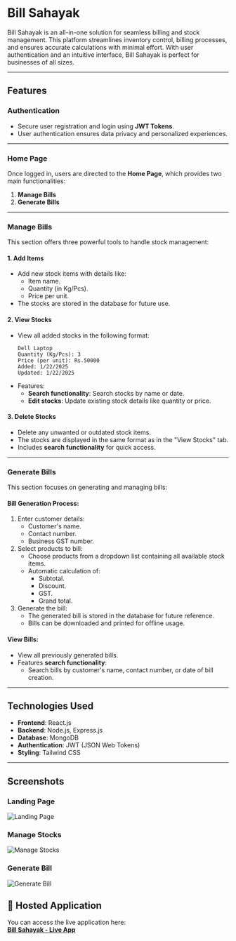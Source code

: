 
# Bill Sahayak

Bill Sahayak is an all-in-one solution for seamless billing and stock management. This platform streamlines inventory control, billing processes, and ensures accurate calculations with minimal effort. With user authentication and an intuitive interface, Bill Sahayak is perfect for businesses of all sizes.


---

## **Features**

### **Authentication**
- Secure user registration and login using **JWT Tokens**.
- User authentication ensures data privacy and personalized experiences.

---

### **Home Page**
Once logged in, users are directed to the **Home Page**, which provides two main functionalities:
1. **Manage Bills**
2. **Generate Bills**

---

### **Manage Bills**
This section offers three powerful tools to handle stock management:

#### 1. **Add Items**  
   - Add new stock items with details like:
     - Item name.
     - Quantity (in Kg/Pcs).
     - Price per unit.
   - The stocks are stored in the database for future use.

#### 2. **View Stocks**
   - View all added stocks in the following format:
     ```
     Dell Laptop
     Quantity (Kg/Pcs): 3
     Price (per unit): Rs.50000
     Added: 1/22/2025
     Updated: 1/22/2025
     ```
   - Features:
     - **Search functionality**: Search stocks by name or date.
     - **Edit stocks**: Update existing stock details like quantity or price.

#### 3. **Delete Stocks**
   - Delete any unwanted or outdated stock items.
   - The stocks are displayed in the same format as in the "View Stocks" tab.
   - Includes **search functionality** for quick access.

---

### **Generate Bills**
This section focuses on generating and managing bills:

#### **Bill Generation Process**:
1. Enter customer details:
   - Customer's name.
   - Contact number.
   - Business GST number.
2. Select products to bill:
   - Choose products from a dropdown list containing all available stock items.
   - Automatic calculation of:
     - Subtotal.
     - Discount.
     - GST.
     - Grand total.
3. Generate the bill:
   - The generated bill is stored in the database for future reference.
   - Bills can be downloaded and printed for offline usage.

#### **View Bills**:
- View all previously generated bills.
- Features **search functionality**:
  - Search bills by customer's name, contact number, or date of bill creation.

---
## **Technologies Used**
- **Frontend**: React.js
- **Backend**: Node.js, Express.js
- **Database**: MongoDB
- **Authentication**: JWT (JSON Web Tokens)
- **Styling**: Tailwind CSS

---
## Screenshots

### Landing Page
![Landing Page](https://github.com/yash2870/Bill-Sahayak/blob/main/Landing%20Page.png)

### Manage Stocks
![Manage Stocks](https://github.com/yash2870/Bill-Sahayak/blob/main/Manage%20Stocks.png)

### Generate Bill
![Generate Bill](https://github.com/yash2870/Bill-Sahayak/blob/main/Generate%20Bill.png)

## 🚀 Hosted Application

You can access the live application here:  
[**Bill Sahayak - Live App**](https://bill-sahayak.onrender.com) 

